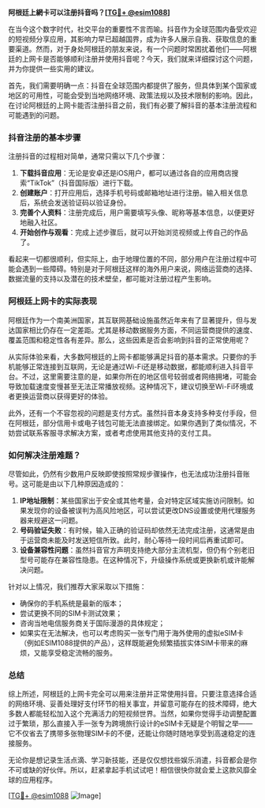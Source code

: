 **阿根廷上網卡可以注册抖音吗？[[TG💪+ @esim1088](https://t.me/s/esim1088)]**

在当今这个数字时代，社交平台的重要性不言而喻。抖音作为全球范围内备受欢迎的短视频分享应用，其影响力早已超越国界，成为许多人展示自我、获取信息的重要渠道。然而，对于身处阿根廷的朋友来说，有一个问题时常困扰着他们——阿根廷的上网卡是否能够顺利注册并使用抖音呢？今天，我们就来详细探讨这个问题，并为你提供一些实用的建议。

首先，我们需要明确一点：抖音在全球范围内都提供了服务，但具体到某个国家或地区的可用性，可能会受到当地网络环境、政策法规以及技术限制的影响。因此，在讨论阿根廷的上网卡能否注册抖音之前，我们有必要了解抖音的基本注册流程和可能遇到的问题。

### 抖音注册的基本步骤

注册抖音的过程相对简单，通常只需以下几个步骤：

1. **下载抖音应用**：无论是安卓还是iOS用户，都可以通过各自的应用商店搜索“TikTok”（抖音国际版）进行下载。
2. **创建账户**：打开应用后，选择手机号码或邮箱地址进行注册。输入相关信息后，系统会发送验证码以验证身份。
3. **完善个人资料**：注册完成后，用户需要填写头像、昵称等基本信息，以便更好地融入社区。
4. **开始创作与观看**：完成上述步骤后，就可以开始浏览视频或上传自己的作品了。

看起来一切都很顺利，但实际上，由于地理位置的不同，部分用户在注册过程中可能会遇到一些障碍。特别是对于阿根廷这样的海外用户来说，网络运营商的选择、数据流量的支持以及潜在的技术壁垒，都可能对注册过程产生影响。

### 阿根廷上网卡的实际表现

阿根廷作为一个南美洲国家，其互联网基础设施虽然近年来有了显著提升，但与发达国家相比仍存在一定差距。尤其是移动数据服务方面，不同运营商提供的速度、覆盖范围和稳定性各有差异。那么，这些因素是否会影响到抖音的正常使用呢？

从实际体验来看，大多数阿根廷的上网卡都能够满足抖音的基本需求。只要你的手机能够正常连接到互联网，无论是通过Wi-Fi还是移动数据，都能顺利进入抖音平台。不过，这里需要注意的是，如果你所在的地区信号较弱或者网络拥堵，可能会导致加载速度变慢甚至无法正常播放视频。这种情况下，建议切换至Wi-Fi环境或者更换运营商以获得更好的体验。

此外，还有一个不容忽视的问题是支付方式。虽然抖音本身支持多种支付手段，但在阿根廷，部分信用卡或电子钱包可能无法直接绑定。如果你遇到了类似情况，不妨尝试联系客服寻求解决方案，或者考虑使用其他支持的支付工具。

### 如何解决注册难题？

尽管如此，仍然有少数用户反映即使按照常规步骤操作，也无法成功注册抖音账号。这可能是由以下几种原因造成的：

1. **IP地址限制**：某些国家出于安全或其他考量，会对特定区域实施访问限制。如果发现你的设备被误判为高风险地区，可以尝试更改DNS设置或使用代理服务器来规避这一问题。
2. **号码验证失败**：有时候，输入正确的验证码却依然无法完成注册，这通常是由于运营商未能及时发送短信所致。此时，耐心等待一段时间后再重试即可。
3. **设备兼容性问题**：虽然抖音官方声明支持绝大部分主流机型，但仍有个别老旧型号可能存在兼容性隐患。在这种情况下，升级操作系统或更换新机或许能解决问题。

针对以上情况，我们推荐大家采取以下措施：

- 确保你的手机系统是最新的版本；
- 尝试更换不同的SIM卡测试效果；
- 咨询当地电信服务商关于国际漫游的具体规定；
- 如果实在无法解决，也可以考虑购买一张专门用于海外使用的虚拟eSIM卡（例如ESIM1088提供的产品），这样既能避免频繁插拔实体SIM卡带来的麻烦，又能享受稳定流畅的服务。

### 总结

综上所述，阿根廷的上网卡完全可以用来注册并正常使用抖音。只要注意选择合适的网络环境、妥善处理好支付环节的相关事宜，并留意可能存在的技术障碍，绝大多数人都能轻松加入这个充满活力的短视频世界。当然，如果你觉得手动调整配置过于繁琐，那么直接入手一张专为跨境旅行设计的eSIM卡无疑是个明智之举——它不仅省去了携带多张物理SIM卡的不便，还能让你随时随地享受到高速稳定的连接服务。

无论你是想记录生活点滴、学习新技能，还是仅仅想找些娱乐消遣，抖音都会是你不可或缺的好伙伴。所以，赶紧拿起手机试试吧！相信很快你就会爱上这款风靡全球的应用程序。

[[TG💪+ @esim1088](https://t.me/s/esim1088) ![Image](https://i.postimg.cc/4NQfJmqS/Snipaste-2025-05-13-00-14-12.png)]
